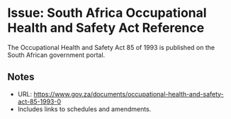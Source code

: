 # Issue: South Africa Occupational Health and Safety Act Reference

The Occupational Health and Safety Act 85 of 1993 is published on the South African government portal.

## Notes
- URL: https://www.gov.za/documents/occupational-health-and-safety-act-85-1993-0
- Includes links to schedules and amendments.
